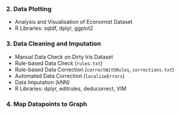 ### 2. Data Plotting
- Analysis and Visualisation of Economist Dataset
- R Libraries: sqldf, dplyr, ggplot2
### 3. Data Cleaning and Imputation
- Manual Data Check on Dirty Iris Dataset
- Rule-based Data Check (`rules.txt`)
- Rule-based Data Correction (`correctWithRules`, `corrections.txt`)
- Automated Data Correction (`localizeErrors`)
- Data Imputation (kNN)
- R Libraries: dplyr, editrules, deducorrect, VIM
### 4. Map Datapoints to Graph
